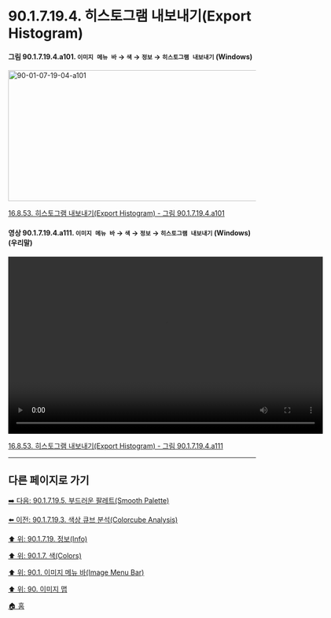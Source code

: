 # 90.1.7.19.4. 히스토그램 내보내기(Export Histogram)

<a id="90-01-07-19-04-a101"></a>

#### 그림 90.1.7.19.4.a101. `이미지 메뉴 바` → `색` → `정보` → `히스토그램 내보내기` (Windows)
<img width="516" height="266" alt="90-01-07-19-04-a101" src="https://github.com/user-attachments/assets/cbad7c1c-56d2-40b1-bad4-d1592dabec02" />

[16.8.53. 히스토그램 내보내기(Export Histogram) - 그림 90.1.7.19.4.a101](./16-08-53-00-export-histogram.md#90-01-07-19-04-a101)

<a id="90-01-07-19-04-a111"></a>

#### 영상 90.1.7.19.4.a111. `이미지 메뉴 바` → `색` → `정보` → `히스토그램 내보내기` (Windows) (우리말)
<video controls="controls" width="640" height="360" src="https://github.com/user-attachments/assets/60862b68-8fd4-479a-8ac2-8b17bc92d048"></video>

[16.8.53. 히스토그램 내보내기(Export Histogram) - 그림 90.1.7.19.4.a111](./16-08-53-00-export-histogram.md#90-01-07-19-04-a111)

***

## 다른 페이지로 가기

[➡️ 다음: 90.1.7.19.5. 부드러운 팔레트(Smooth Palette)](./90-01-07-19-05-smooth_palette.md)

[⬅️ 이전: 90.1.7.19.3. 색상 큐브 분석(Colorcube Analysis)](./90-01-07-19-03-colorcube_analysis.md)

[⬆️ 위: 90.1.7.19. 정보(Info)](./90-01-07-19-00-info.md)

[⬆️ 위: 90.1.7. 색(Colors)](./90-01-07-00-colors.md)

[⬆️ 위: 90.1. 이미지 메뉴 바(Image Menu Bar)](./90-01-00-image-menu-bar.md)

[⬆️ 위: 90. 이미지 맵](./90-00-image-map.md)

[🏠 홈](./00-home.md)